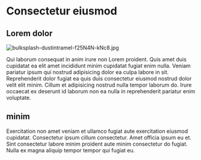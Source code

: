 # Consectetur eiusmod

## Lorem dolor

<img class="bordered" src="/_merged_assets/_static/images/bulksplash-dustintramel-f25N4N-kNc8.jpg" alt="bulksplash-dustintramel-f25N4N-kNc8.jpg" />

Qui laborum consequat in anim irure non Lorem proident. Quis amet duis cupidatat ea elit amet incididunt minim cupidatat fugiat enim nulla. Veniam pariatur ipsum qui nostrud adipisicing dolor ea culpa labore in sit. Reprehenderit dolor fugiat ea quis duis consectetur eiusmod nostrud dolor velit elit minim. Cillum et adipisicing nostrud nulla tempor laborum do. Irure occaecat ex deserunt id laborum non ea nulla in reprehenderit pariatur enim voluptate.

## minim

Exercitation non amet veniam et ullamco fugiat aute exercitation eiusmod cupidatat. Consectetur ipsum cillum consectetur. Amet officia ipsum eu et. Sint consectetur labore minim proident aute minim consectetur do fugiat. Nulla ex magna aliquip tempor tempor qui fugiat eu.